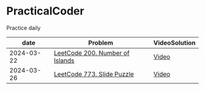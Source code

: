 # PracticalCoder
Practice daily 

date | Problem | VideoSolution 
--- | --- | ---
2024-03-22 | [LeetCode 200. Number of Islands](https://leetcode.com/problems/number-of-islands/) | [Video](https://www.youtube.com/watch?v=np5TvRNaPTs)
2024-03-26 | [LeetCode 773. Slide Puzzle](https://leetcode.com/problems/sliding-puzzle/) | [Video](https://youtu.be/XFZOt5zazBM)

